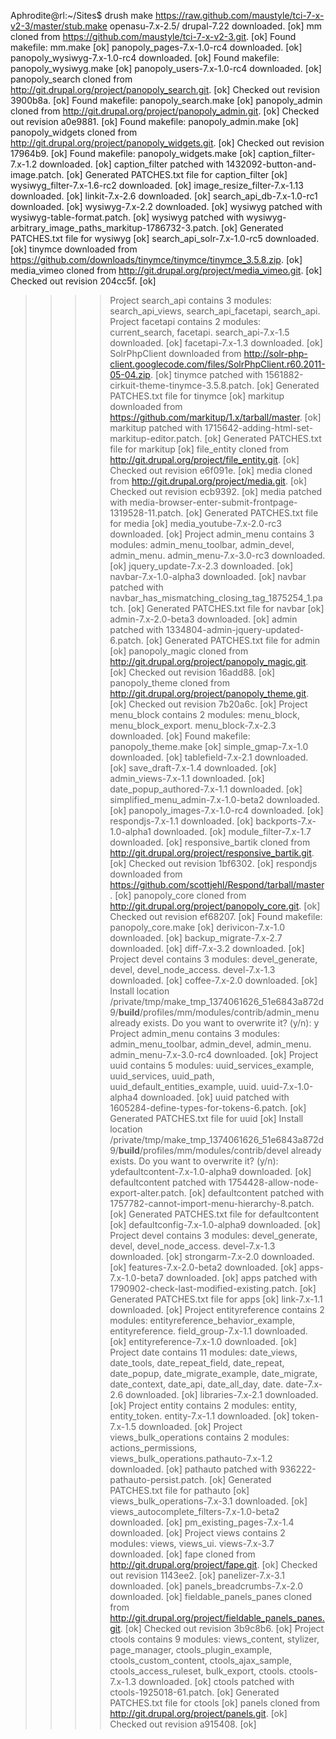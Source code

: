 Aphrodite@rl:~/Sites$ drush make https://raw.github.com/maustyle/tci-7-x-v2-3/master/stub.make openasu-7.x-2.5/
drupal-7.22 downloaded.                                                                                                                          [ok]
mm cloned from https://github.com/maustyle/tci-7-x-v2-3.git.                                                                                     [ok]
Found makefile: mm.make                                                                                                                          [ok]
panopoly_pages-7.x-1.0-rc4 downloaded.                                                                                                           [ok]
panopoly_wysiwyg-7.x-1.0-rc4 downloaded.                                                                                                         [ok]
Found makefile: panopoly_wysiwyg.make                                                                                                            [ok]
panopoly_users-7.x-1.0-rc4 downloaded.                                                                                                           [ok]
panopoly_search cloned from http://git.drupal.org/project/panopoly_search.git.                                                                   [ok]
Checked out revision 3900b8a.                                                                                                                    [ok]
Found makefile: panopoly_search.make                                                                                                             [ok]
panopoly_admin cloned from http://git.drupal.org/project/panopoly_admin.git.                                                                     [ok]
Checked out revision a0e9881.                                                                                                                    [ok]
Found makefile: panopoly_admin.make                                                                                                              [ok]
panopoly_widgets cloned from http://git.drupal.org/project/panopoly_widgets.git.                                                                 [ok]
Checked out revision 17964b9.                                                                                                                    [ok]
Found makefile: panopoly_widgets.make                                                                                                            [ok]
caption_filter-7.x-1.2 downloaded.                                                                                                               [ok]
caption_filter patched with 1432092-button-and-image.patch.                                                                                      [ok]
Generated PATCHES.txt file for caption_filter                                                                                                    [ok]
wysiwyg_filter-7.x-1.6-rc2 downloaded.                                                                                                           [ok]
image_resize_filter-7.x-1.13 downloaded.                                                                                                         [ok]
linkit-7.x-2.6 downloaded.                                                                                                                       [ok]
search_api_db-7.x-1.0-rc1 downloaded.                                                                                                            [ok]
wysiwyg-7.x-2.2 downloaded.                                                                                                                      [ok]
wysiwyg patched with wysiwyg-table-format.patch.                                                                                                 [ok]
wysiwyg patched with wysiwyg-arbitrary_image_paths_markitup-1786732-3.patch.                                                                     [ok]
Generated PATCHES.txt file for wysiwyg                                                                                                           [ok]
search_api_solr-7.x-1.0-rc5 downloaded.                                                                                                          [ok]
tinymce downloaded from https://github.com/downloads/tinymce/tinymce/tinymce_3.5.8.zip.                                                          [ok]
media_vimeo cloned from http://git.drupal.org/project/media_vimeo.git.                                                                           [ok]
Checked out revision 204cc5f.                                                                                                                    [ok]
 >>  >> Project search_api contains 3 modules: search_api_views, search_api_facetapi, search_api.
 >>  >> Project facetapi contains 2 modules: current_search, facetapi.
search_api-7.x-1.5 downloaded.                                                                                                                   [ok]
facetapi-7.x-1.3 downloaded.                                                                                                                     [ok]
SolrPhpClient downloaded from http://solr-php-client.googlecode.com/files/SolrPhpClient.r60.2011-05-04.zip.                                      [ok]
tinymce patched with 1561882-cirkuit-theme-tinymce-3.5.8.patch.                                                                                  [ok]
Generated PATCHES.txt file for tinymce                                                                                                           [ok]
markitup downloaded from https://github.com/markitup/1.x/tarball/master.                                                                         [ok]
markitup patched with 1715642-adding-html-set-markitup-editor.patch.                                                                             [ok]
Generated PATCHES.txt file for markitup                                                                                                          [ok]
file_entity cloned from http://git.drupal.org/project/file_entity.git.                                                                           [ok]
Checked out revision e6f091e.                                                                                                                    [ok]
media cloned from http://git.drupal.org/project/media.git.                                                                                       [ok]
Checked out revision ecb9392.                                                                                                                    [ok]
media patched with media-browser-enter-submit-frontpage-1319528-11.patch.                                                                        [ok]
Generated PATCHES.txt file for media                                                                                                             [ok]
media_youtube-7.x-2.0-rc3 downloaded.                                                                                                            [ok]
 >>  >> Project admin_menu contains 3 modules: admin_menu_toolbar, admin_devel, admin_menu.
admin_menu-7.x-3.0-rc3 downloaded.                                                                                                               [ok]
jquery_update-7.x-2.3 downloaded.                                                                                                                [ok]
navbar-7.x-1.0-alpha3 downloaded.                                                                                                                [ok]
navbar patched with navbar_has_mismatching_closing_tag_1875254_1.patch.                                                                          [ok]
Generated PATCHES.txt file for navbar                                                                                                            [ok]
admin-7.x-2.0-beta3 downloaded.                                                                                                                  [ok]
admin patched with 1334804-admin-jquery-updated-6.patch.                                                                                         [ok]
Generated PATCHES.txt file for admin                                                                                                             [ok]
panopoly_magic cloned from http://git.drupal.org/project/panopoly_magic.git.                                                                     [ok]
Checked out revision 16add88.                                                                                                                    [ok]
panopoly_theme cloned from http://git.drupal.org/project/panopoly_theme.git.                                                                     [ok]
Checked out revision 7b20a6c.                                                                                                                    [ok]
 >>  >> Project menu_block contains 2 modules: menu_block, menu_block_export.
menu_block-7.x-2.3 downloaded.                                                                                                                   [ok]
Found makefile: panopoly_theme.make                                                                                                              [ok]
simple_gmap-7.x-1.0 downloaded.                                                                                                                  [ok]
tablefield-7.x-2.1 downloaded.                                                                                                                   [ok]
save_draft-7.x-1.4 downloaded.                                                                                                                   [ok]
admin_views-7.x-1.1 downloaded.                                                                                                                  [ok]
date_popup_authored-7.x-1.1 downloaded.                                                                                                          [ok]
simplified_menu_admin-7.x-1.0-beta2 downloaded.                                                                                                  [ok]
panopoly_images-7.x-1.0-rc4 downloaded.                                                                                                          [ok]
respondjs-7.x-1.1 downloaded.                                                                                                                    [ok]
backports-7.x-1.0-alpha1 downloaded.                                                                                                             [ok]
module_filter-7.x-1.7 downloaded.                                                                                                                [ok]
responsive_bartik cloned from http://git.drupal.org/project/responsive_bartik.git.                                                               [ok]
Checked out revision 1bf6302.                                                                                                                    [ok]
respondjs downloaded from https://github.com/scottjehl/Respond/tarball/master.                                                                   [ok]
panopoly_core cloned from http://git.drupal.org/project/panopoly_core.git.                                                                       [ok]
Checked out revision ef68207.                                                                                                                    [ok]
Found makefile: panopoly_core.make                                                                                                               [ok]
derivicon-7.x-1.0 downloaded.                                                                                                                    [ok]
backup_migrate-7.x-2.7 downloaded.                                                                                                               [ok]
diff-7.x-3.2 downloaded.                                                                                                                         [ok]
 >> Project devel contains 3 modules: devel_generate, devel, devel_node_access.
devel-7.x-1.3 downloaded.                                                                                                                        [ok]
coffee-7.x-2.0 downloaded.                                                                                                                       [ok]
 >> Install location /private/tmp/make_tmp_1374061626_51e6843a872d9/__build__/profiles/mm/modules/contrib/admin_menu already exists. Do you want to overwrite it? (y/n):
 >> y
 >> Project admin_menu contains 3 modules: admin_menu_toolbar, admin_devel, admin_menu.
admin_menu-7.x-3.0-rc4 downloaded.                                                                                                               [ok]
 >>  >> Project uuid contains 5 modules: uuid_services_example, uuid_services, uuid_path, uuid_default_entities_example, uuid.
uuid-7.x-1.0-alpha4 downloaded.                                                                                                                  [ok]
uuid patched with 1605284-define-types-for-tokens-6.patch.                                                                                       [ok]
Generated PATCHES.txt file for uuid                                                                                                              [ok]
>>  >> Install location /private/tmp/make_tmp_1374061626_51e6843a872d9/__build__/profiles/mm/modules/contrib/devel already exists. Do you want to overwrite it? (y/n): ydefaultcontent-7.x-1.0-alpha9 downloaded.                                                                                                        [ok]
defaultcontent patched with 1754428-allow-node-export-alter.patch.                                                                               [ok]
defaultcontent patched with 1757782-cannot-import-menu-hierarchy-8.patch.                                                                        [ok]
Generated PATCHES.txt file for defaultcontent                                                                                                    [ok]
defaultconfig-7.x-1.0-alpha9 downloaded.                                                                                                         [ok]
 >>  >> Project devel contains 3 modules: devel_generate, devel, devel_node_access.
devel-7.x-1.3 downloaded.                                                                                                                        [ok]
strongarm-7.x-2.0 downloaded.                                                                                                                    [ok]
features-7.x-2.0-beta2 downloaded.                                                                                                               [ok]
apps-7.x-1.0-beta7 downloaded.                                                                                                                   [ok]
apps patched with 1790902-check-last-modified-existing.patch.                                                                                    [ok]
Generated PATCHES.txt file for apps                                                                                                              [ok]
link-7.x-1.1 downloaded.                                                                                                                         [ok]
 >>  >> Project entityreference contains 2 modules: entityreference_behavior_example, entityreference.
field_group-7.x-1.1 downloaded.                                                                                                                  [ok]
entityreference-7.x-1.0 downloaded.                                                                                                              [ok]
 >>  >> Project date contains 11 modules: date_views, date_tools, date_repeat_field, date_repeat, date_popup, date_migrate_example, date_migrate, date_context, date_api, date_all_day, date.
date-7.x-2.6 downloaded.                                                                                                                         [ok]
libraries-7.x-2.1 downloaded.                                                                                                                    [ok]
 >>  >> Project entity contains 2 modules: entity, entity_token.
entity-7.x-1.1 downloaded.                                                                                                                       [ok]
token-7.x-1.5 downloaded.                                                                                                                        [ok]
>>  >> Project views_bulk_operations contains 2 modules: actions_permissions, views_bulk_operations.pathauto-7.x-1.2 downloaded.                                                                                                                     [ok]
pathauto patched with 936222-pathauto-persist.patch.                                                                                             [ok]
Generated PATCHES.txt file for pathauto                                                                                                          [ok]
views_bulk_operations-7.x-3.1 downloaded.                                                                                                        [ok]
views_autocomplete_filters-7.x-1.0-beta2 downloaded.                                                                                             [ok]
pm_existing_pages-7.x-1.4 downloaded.                                                                                                            [ok]
 >>  >> Project views contains 2 modules: views, views_ui.
views-7.x-3.7 downloaded.                                                                                                                        [ok]
fape cloned from http://git.drupal.org/project/fape.git.                                                                                         [ok]
Checked out revision 1143ee2.                                                                                                                    [ok]
panelizer-7.x-3.1 downloaded.                                                                                                                    [ok]
panels_breadcrumbs-7.x-2.0 downloaded.                                                                                                           [ok]
fieldable_panels_panes cloned from http://git.drupal.org/project/fieldable_panels_panes.git.                                                     [ok]
Checked out revision 3b9c8b6.                                                                                                                    [ok]
 >>  >> Project ctools contains 9 modules: views_content, stylizer, page_manager, ctools_plugin_example, ctools_custom_content, ctools_ajax_sample, ctools_access_ruleset, bulk_export, ctools.
ctools-7.x-1.3 downloaded.                                                                                                                       [ok]
ctools patched with ctools-1925018-61.patch.                                                                                                     [ok]
Generated PATCHES.txt file for ctools                                                                                                            [ok]
panels cloned from http://git.drupal.org/project/panels.git.                                                                                     [ok]
Checked out revision a915408.                                                                                                                    [ok]